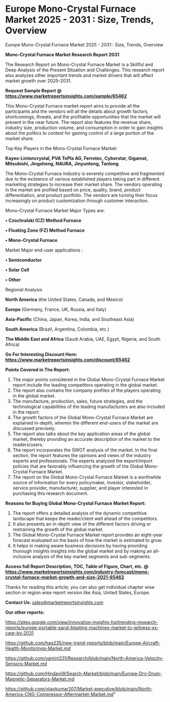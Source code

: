 # Europe Mono-Crystal Furnace Market 2025 - 2031 : Size, Trends, Overview
Europe Mono-Crystal Furnace Market 2025 - 2031 : Size, Trends, Overview

<strong>Mono-Crystal Furnace Market Research Report 2031</strong>

The Research Report on Mono-Crystal Furnace Market is a Skillful and Deep Analysis of the Present Situation and Challenges. This research report also analyzes other important trends and market drivers that will affect market growth over 2025-2031.

<strong>Request Sample Report @ <a href=https://www.marketreportsinsights.com/sample/65462>https://www.marketreportsinsights.com/sample/65462</a></strong>

This Mono-Crystal Furnace market report aims to provide all the participants and the vendors will all the details about growth factors, shortcomings, threats, and the profitable opportunities that the market will present in the near future. The report also features the revenue share, industry size, production volume, and consumption in order to gain insights about the politics to contest for gaining control of a large portion of the market share.

Top Key Players in the Mono-Crystal Furnace Market:

<strong>Kayex-Lintoncrystal, PVA TePla AG, Ferrotec, Cyberstar, Gigamat, Mitsubishi, Jingsheng, NAURA, Jinyuntong, Tanlong</strong>

The Mono-Crystal Furnace Industry is severely competitive and fragmented due to the existence of various established players taking part in different marketing strategies to increase their market share. The vendors operating in the market are profiled based on price, quality, brand, product differentiation, and product portfolio. The vendors are turning their focus increasingly on product customization through customer interaction.

Mono-Crystal Furnace Market Major Types are:

<strong>• Czochralski (CZ) Method Furnace

• Floating Zone (FZ) Method Furnace

• Mono-Crystal Furnace</strong>

Market Major end-user applications :

<strong>• Semiconductor

• Solar Cell

• Other</strong>

Regional Analysis

</u><strong><b>North America</b></strong> (the United States, Canada, and Mexico)

<strong><b>Europe </b></strong>(Germany, France, UK, Russia, and Italy)

<strong><b>Asia-Pacific</b></strong> (China, Japan, Korea, India, and Southeast Asia)

<strong><b>South America</b></strong> (Brazil, Argentina, Colombia, etc.)

<strong><b>The Middle East and Africa</b></strong> (Saudi Arabia, UAE, Egypt, Nigeria, and South Africa)

<strong>Go For Interesting Discount Here: <a href=https://www.marketreportsinsights.com/discount/65462>https://www.marketreportsinsights.com/discount/65462</a></strong>

<strong>Points Covered in The Report:</strong>
<ol>
  <li>The major points considered in the Global Mono-Crystal Furnace Market report include the leading competitors operating in the global market.</li>
  <li>The report also contains the company profiles of the players operating in the global market.</li>
  <li>The manufacture, production, sales, future strategies, and the technological capabilities of the leading manufacturers are also included in the report.</li>
  <li>The growth factors of the Global Mono-Crystal Furnace Market are explained in-depth, wherein the different end-users of the market are discussed precisely.</li>
  <li>The report also talks about the key application areas of the global market, thereby providing an accurate description of the market to the readers/users.</li>
  <li>The report incorporates the SWOT analysis of the market. In the final section, the report features the opinions and views of the industry experts and professionals. The experts analyzed the export/import policies that are favorably influencing the growth of the Global Mono-Crystal Furnace Market.</li>
  <li>The report on the Global Mono-Crystal Furnace Market is a worthwhile source of information for every policymaker, investor, stakeholder, service provider, manufacturer, supplier, and player interested in purchasing this research document.</li>
</ol>
<strong>Reasons for Buying Global Mono-Crystal Furnace Market Report:</strong>

<ol>
  <li>The report offers a detailed analysis of the dynamic competitive landscape that keeps the reader/client well ahead of the competitors.</li>
  <li>It also presents an in-depth view of the different factors driving or restraining the growth of the global market.</li>
  <li>The Global Mono-Crystal Furnace Market report provides an eight-year forecast evaluated on the basis of how the market is estimated to grow.</li>
  <li>It helps in making aware business decisions by having providing thorough insights insights into the global market and by making an all-inclusive analysis of the key market segments and sub-segments.</li>
</ol>
<strong>Access full Report Description, TOC, Table of Figure, Chart, etc. @ <a href=https://www.marketreportsinsights.com/industry-forecast/mono-crystal-furnace-market-growth-and-size-2021-65462>https://www.marketreportsinsights.com/industry-forecast/mono-crystal-furnace-market-growth-and-size-2021-65462</a></strong>


Thanks for reading this article; you can also get individual chapter wise section or region wise report version like Asia, United States, Europe.

<strong>Contact Us:</strong>
sales@marketreportsinsights.com

<strong>Our other reports:</strong>

<a href=https://sites.google.com/view/innovation-insights-hq/trending-research-reports/europe-portable-sand-blasting-machines-market-to-witness-xx-cagr-by-2031>https://sites.google.com/view/innovation-insights-hq/trending-research-reports/europe-portable-sand-blasting-machines-market-to-witness-xx-cagr-by-2031</a>

<a href=https://github.com/haq235/new-trend-reports/blob/main/Europe-Aircraft-Health-Monitorings-Market.md>https://github.com/haq235/new-trend-reports/blob/main/Europe-Aircraft-Health-Monitorings-Market.md</a>

<a href=https://github.com/yamini231/Research/blob/main/North-America-Velocity-Sensors-Market.md>https://github.com/yamini231/Research/blob/main/North-America-Velocity-Sensors-Market.md</a>

<a href=https://github.com/Hindavii9/Search-Market/blob/main/Europe-Dry-Drum-Magnetic-Separators-Market.md>https://github.com/Hindavii9/Search-Market/blob/main/Europe-Dry-Drum-Magnetic-Separators-Market.md</a>

<a href=https://github.com/vijaykumar207/Market-executive/blob/main/North-America-CNG-Compressor-Aftermarket-Market.md>https://github.com/vijaykumar207/Market-executive/blob/main/North-America-CNG-Compressor-Aftermarket-Market.md</a>"
